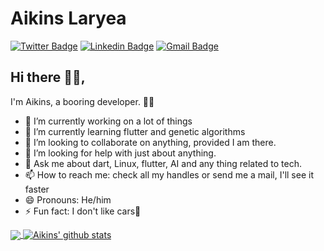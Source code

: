 # Aikins Laryea
[![Twitter Badge](https://img.shields.io/badge/-@aikins01-1ca0f1?style=flat-square&labelColor=1ca0f1&logo=twitter&logoColor=white&link=https://twitter.com/aikins01)](https://twitter.com/aikins01) [![Linkedin Badge](https://img.shields.io/badge/-aikinslaryea-blue?style=flat-square&logo=Linkedin&logoColor=white&link=https://www.linkedin.com/in/aikinslaryea/)](https://www.linkedin.com/in/aikinslaryea/)
[![Gmail Badge](https://img.shields.io/badge/-aikinslaryea@gmail.com-c14438?style=flat-square&logo=Gmail&logoColor=white&link=mailto:aikinslaryea@gmail.com)](mailto:aikinslaryea@gmail.com)

## Hi there 👋🏾,

I'm Aikins, a booring developer. 👨‍💻

- 🔭 I’m currently working on a lot of things
- 🌱 I’m currently learning flutter and genetic algorithms
- 👯 I’m looking to collaborate on anything, provided I am there.
- 🤔 I’m looking for help with just about anything.
- 💬 Ask me about dart, Linux, flutter, AI and any thing related to tech.
- 📫 How to reach me: check all my handles or send me a mail, I'll see it faster
- 😄 Pronouns: He/him
- ⚡ Fun fact: I don't like cars🤗

<a href="https://github.com/aikins01">
  <img align="center" src="https://github-readme-stats.vercel.app/api/top-langs/?username=aikins01&theme=light&hide_langs_below=1" />
</a>
<a href="https://github.com/aikins01">
 <img align="center" src="https://github-readme-stats.vercel.app/api?username=aikins01&show_icons=true&theme=light&line_height=27" alt="Aikins' github stats"/>
</a>
